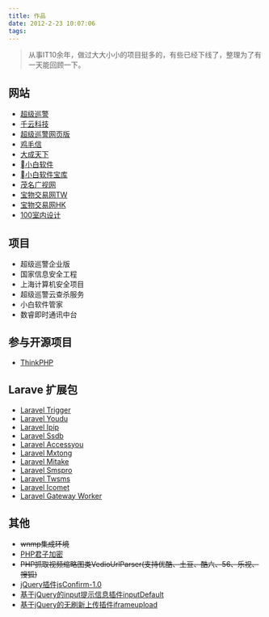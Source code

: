 ```yaml
---
title: 作品
date: 2012-2-23 10:07:06
tags:
---
```


> 从事IT10余年，做过大大小小的项目挺多的，有些已经下线了，整理为了有一天能回顾一下。

<!--more-->

## 网站

- [超级巡警](http://www.sucop.com)
- [千云科技](http://www.qianyun.cn)
- [超级巡警网页版](http://webscan.sucop.com)
- [鸡毛信](http://jmx.unnoo.com)
- [大成天下](http://www.unnoo.com)
- [小白软件](http://www.xiaobai.com)
- [小白软件宝库](http://baoku.xiaobai.com)
- [茂名广视网](http://www.mmgsw.com)
- [宝物交易网TW](http://www.8591.com.tw)
- [宝物交易网HK](http://www.8591.com.hk)
- [100室内设计](http://www.100.com.tw)

## 项目

- 超级巡警企业版
- 国家信息安全工程
- 上海计算机安全项目
- 超级巡警云查杀服务
- 小白软件管家
- 数睿即时通讯中台

## 参与开源项目

- [ThinkPHP](https://github.com/top-think/think)

## Larave 扩展包

- [Laravel Trigger](https://github.com/huangdijia/laravel-trigger)
- [Laravel Youdu](https://github.com/huangdijia/laravel-youdu)
- [Laravel Ipip](https://github.com/huangdijia/laravel-ipip)
- [Laravel Ssdb](https://github.com/huangdijia/laravel-ssdb)
- [Laravel Accessyou](https://github.com/huangdijia/laravel-accessyou)
- [Laravel Mxtong](https://github.com/huangdijia/laravel-mxtong)
- [Laravel Mitake](https://github.com/huangdijia/laravel-mitake)
- [Laravel Smspro](https://github.com/huangdijia/laravel-smspro)
- [Laravel Twsms](https://github.com/huangdijia/laravel-twsms)
- [Laravel Icomet](https://github.com/huangdijia/laravel-icomet)
- [Laravel Gateway Worker](https://github.com/huangdijia/laravel-gateway-worker)

## 其他

- ~~wnmp集成环境~~
- [PHP君子加密](/php-code-protector/)
- ~~PHP抓取视频缩略图类VedioUrlParser(支持优酷、土豆、酷六、56、乐视、搜狐)~~
- [jQuery插件jsConfirm-1.0](https://gitee.com/deeka/jsComfirm)
- [基于jQuery的input提示信息插件inputDefault](https://gitee.com/deeka/inputDefault)
- [基于jQuery的无刷新上传插件iframeupload](https://gitee.com/deeka/iframeupload)
